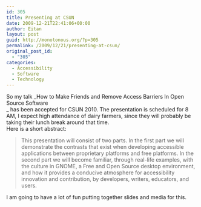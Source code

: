 ```yaml
---
id: 305
title: Presenting at CSUN
date: 2009-12-21T22:41:06+00:00
author: Eitan
layout: post
guid: http://monotonous.org/?p=305
permalink: /2009/12/21/presenting-at-csun/
original_post_id:
  - "305"
categories:
  - Accessibility
  - Software
  - Technology
---
```

So my talk _How to Make Friends and Remove Access Barriers In Open Source Software  
_ has been accepted for CSUN 2010. The presentation is scheduled for 8 AM, I expect high attendance of dairy farmers, since they will probably be taking their lunch break around that time.  
Here is a short abstract:

> This presentation will consist of two parts. In the first part we will demonstrate the contrasts that exist when developing accessible applications between proprietary platforms and free platforms. In the second part we will become familiar, through real-life examples, with the culture in GNOME, a Free and Open Source desktop environment, and how it provides a conducive atmosphere for accessibility innovation and contribution, by developers, writers, educators, and users.

I am going to have a lot of fun putting together slides and media for this.